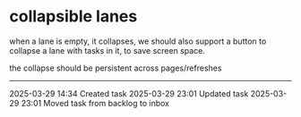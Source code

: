 collapsible lanes
===

when a lane is empty, it collapses, we should also support a button to collapse a lane with tasks in it, to save screen space.

the collapse should be persistent across pages/refreshes

---

2025-03-29 14:34	Created task
2025-03-29 23:01	Updated task
2025-03-29 23:01	Moved task from backlog to inbox